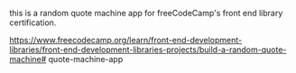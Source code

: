 this is a random quote machine app for freeCodeCamp's front end library certification.

https://www.freecodecamp.org/learn/front-end-development-libraries/front-end-development-libraries-projects/build-a-random-quote-machine# quote-machine-app

